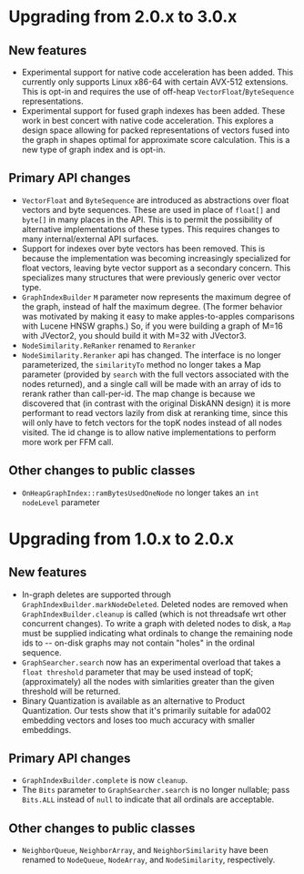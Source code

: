 # Upgrading from 2.0.x to 3.0.x

## New features
- Experimental support for native code acceleration has been added. This currently only supports Linux x86-64 
  with certain AVX-512 extensions. This is opt-in and requires the use of off-heap `VectorFloat`/`ByteSequence`
  representations.
- Experimental support for fused graph indexes has been added. These work in best concert with native code acceleration.
  This explores a design space allowing for packed representations of vectors fused into the graph in shapes optimal
  for approximate score calculation. This is a new type of graph index and is opt-in.

## Primary API changes
- `VectorFloat` and `ByteSequence` are introduced as abstractions over float vectors and byte sequences.
  These are used in place of `float[]` and `byte[]` in many places in the API. This is to permit the
  possibility of alternative implementations of these types. This requires changes to many internal/external API
  surfaces.
- Support for indexes over byte vectors has been removed. This is because the implementation
  was becoming increasingly specialized for float vectors, leaving byte vector support as a 
  secondary concern. This specializes many structures that were previously generic over vector type.
- `GraphIndexBuilder` `M` parameter now represents the maximum degree of the graph,
  instead of half the maximum degree.  (The former behavior was motivated by making
  it easy to make apples-to-apples comparisons with Lucene HNSW graphs.)  So,
  if you were building a graph of M=16 with JVector2, you should build it with M=32
  with JVector3.
- `NodeSimilarity.ReRanker` renamed to `Reranker`
- `NodeSimilarity.Reranker` api has changed.  The interface is no longer parameterized, the `similarityTo` method no longer takes a Map parameter (provided by `search` with
  the full vectors associated with the nodes returned), and a single call will be made with an array of ids to rerank 
  rather than call-per-id.  The map change is because we discovered that (in contrast with the original DiskANN design) it is more
  performant to read vectors lazily from disk at reranking time, since this will only have to fetch vectors for the topK 
  nodes instead of all nodes visited. The id change is to allow native implementations to perform more work per FFM call.

## Other changes to public classes

- `OnHeapGraphIndex::ramBytesUsedOneNode` no longer takes an `int nodeLevel` parameter

# Upgrading from 1.0.x to 2.0.x

## New features

- In-graph deletes are supported through `GraphIndexBuilder.markNodeDeleted`.  Deleted nodes
  are removed when `GraphIndexBuilder.cleanup` is called (which is not threadsafe wrt other concurrent changes).
  To write a graph with deleted nodes to disk, a `Map` must be supplied indicating what ordinals
  to change the remaining node ids to -- on-disk graphs may not contain "holes" in the ordinal sequence.
- `GraphSearcher.search` now has an experimental overload that takes a
  `float threshold` parameter that may be used instead of topK; (approximately) all the nodes with simlarities greater than the given threshold will be returned.
- Binary Quantization is available as an alternative to Product Quantization. Our tests show that it's primarily suitable for ada002 embedding vectors and loses too much accuracy with smaller embeddings.

## Primary API changes

- `GraphIndexBuilder.complete` is now `cleanup`.
- The `Bits` parameter to `GraphSearcher.search` is no longer nullable;
  pass `Bits.ALL` instead of `null` to indicate that all ordinals are acceptable.

## Other changes to public classes

- `NeighborQueue`, `NeighborArray`, and `NeighborSimilarity` have been renamed to
  `NodeQueue`, `NodeArray`, and `NodeSimilarity`, respectively.
